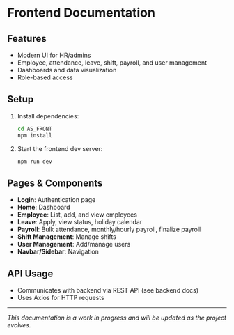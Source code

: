 # Frontend Documentation

## Features
- Modern UI for HR/admins
- Employee, attendance, leave, shift, payroll, and user management
- Dashboards and data visualization
- Role-based access

## Setup
1. Install dependencies:
   ```bash
   cd AS_FRONT
   npm install
   ```
2. Start the frontend dev server:
   ```bash
   npm run dev
   ```

## Pages & Components
- **Login**: Authentication page
- **Home**: Dashboard
- **Employee**: List, add, and view employees
- **Leave**: Apply, view status, holiday calendar
- **Payroll**: Bulk attendance, monthly/hourly payroll, finalize payroll
- **Shift Management**: Manage shifts
- **User Management**: Add/manage users
- **Navbar/Sidebar**: Navigation

## API Usage
- Communicates with backend via REST API (see backend docs)
- Uses Axios for HTTP requests

---

*This documentation is a work in progress and will be updated as the project evolves.* 
